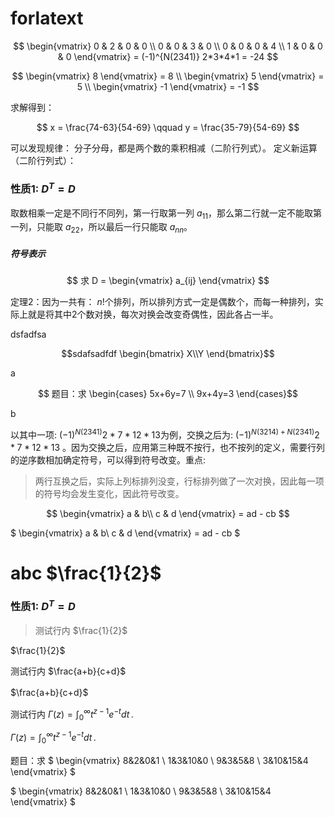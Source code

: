 # forlatext

$$
\begin{vmatrix}
0 & 2 & 0 & 0 \\
0 & 0 & 3 & 0 \\
0 & 0 & 0 & 4 \\
1 & 0 & 0 & 0
\end{vmatrix} = (-1)^{N(2341)} 2*3*4*1 = -24
$$

$$
\begin{vmatrix}
8
\end{vmatrix} = 8
\\
\begin{vmatrix}
5
\end{vmatrix} = 5
\\
\begin{vmatrix}
-1
\end{vmatrix} = -1
$$

求解得到：

$$ x = \frac{74-63}{54-69} \qquad y = \frac{35-79}{54-69} $$

可以发现规律： 分子分母，都是两个数的乘积相减（二阶行列式）。 定义新运算（二阶行列式）：



### 性质1: $D^T = D$

取数相乘一定是不同行不同列，第一行取第一列 $a_{11}$，那么第二行就一定不能取第一列，只能取 $a_{22}$，所以最后一行只能取 $a_{nn}$。

##### 符号表示

$$
求
D = \begin{vmatrix}
a_{ij}
\end{vmatrix}
$$


定理2：因为一共有： $n!$个排列，所以排列方式一定是偶数个，而每一种排列，实际上就是将其中2个数对换，每次对换会改变奇偶性，因此各占一半。

dsfadfsa
```math
sdafsadfdf
\begin{bmatrix}
X\\Y
\end{bmatrix}
```

a

$$
题目：求
\begin{cases}
5x+6y=7 \\
9x+4y=3
\end{cases}$$

b

以其中一项: $(-1)^{N(2341)}2 * 7 * 12 * 13$为例，交换之后为: $(-1)^{N(3214)+N(2341)}2 * 7 * 12 * 13$ 。因为交换之后，应用第三种既不按行，也不按列的定义，需要行列的逆序数相加确定符号，可以得到符号改变。重点: 
> 两行互换之后，实际上列标排列没变，行标排列做了一次对换，因此每一项的符号均会发生变化，因此符号改变。


$$
\begin{vmatrix}
a & b\\
c & d
\end{vmatrix} = ad - cb
$$

$
\begin{vmatrix}
a & b\\
c & d
\end{vmatrix} = ad - cb
$


# abc $\frac{1}{2}$

### 性质1: $D^T = D$

>测试行内 $\frac{1}{2}$

$\frac{1}{2}$

测试行内 $\frac{a+b}{c+d}$　

$\frac{a+b}{c+d}$　

测试行内 $\Gamma(z) = \int_0^\infty t^{z-1}e^{-t}dt\,.$

$\Gamma(z) = \int_0^\infty t^{z-1}e^{-t}dt\,.$

题目：求 $
\begin{vmatrix}
8&2&0&1 \\
1&3&10&0 \\
9&3&5&8 \\
3&10&15&4
\end{vmatrix}
$


$
\begin{vmatrix}
8&2&0&1 \\
1&3&10&0 \\
9&3&5&8 \\
3&10&15&4
\end{vmatrix}
$
